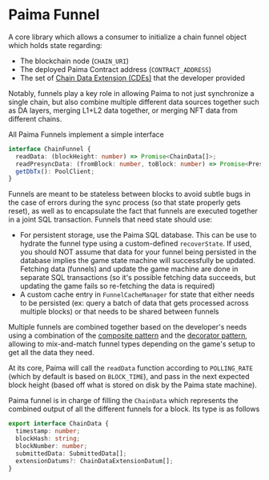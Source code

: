 # Paima Funnel

A core library which allows a consumer to initialize a chain funnel object which holds state regarding:

- The blockchain node (`CHAIN_URI`)
- The deployed Paima Contract address (`CONTRACT_ADDRESS`)
- The set of [Chain Data Extension (CDEs)](../2%20-%20chain-data-extensions.md) that the developer provided

Notably, funnels play a key role in allowing Paima to not just synchronize a single chain, but also combine multiple different data sources together such as DA layers, merging L1+L2 data together, or merging NFT data from different chains.

All Paima Funnels implement a simple interface

```typescript
interface ChainFunnel {
  readData: (blockHeight: number) => Promise<ChainData[]>;
  readPresyncData: (fromBlock: number, toBlock: number) => Promise<PresyncChainData[]>;
  getDbTx(): PoolClient;
}
```

Funnels are meant to be stateless between blocks to avoid subtle bugs in the case of errors during the sync process (so that state properly gets reset), as well as to encapsulate the fact that funnels are executed together in a joint SQL transaction. Funnels that need state should use:
- For persistent storage, use the Paima SQL database. This can be use to hydrate the funnel type using a custom-defined `recoverState`. If used, you should NOT assume that data for your funnel being persisted in the database implies the game state machine will successfully be updated. Fetching data (funnels) and update the game machine are done in separate SQL transactions (so it's possible fetching data succeeds, but updating the game fails so re-fetching the data is required)
- A custom cache entry in `FunnelCacheManager` for state that either needs to be persisted (ex: query a batch of data that gets processed across multiple blocks) or that needs to be shared between funnels

Multiple funnels are combined together based on the developer's needs using a combination of the [composite pattern](https://en.wikipedia.org/wiki/Composite_pattern) and the [decorator pattern](https://en.wikipedia.org/wiki/Decorator_pattern), allowing to mix-and-match funnel types depending on the game's setup to get all the data they need.

At its core, Paima will call the `readData` function according to `POLLING_RATE` (which by default is based on `BLOCK_TIME`), and pass in the next expected block height (based off what is stored on disk by the Paima state machine).

Paima funnel is in charge of filling the `ChainData` which represents the combined output of all the different funnels for a block. Its type is as follows

```typescript
export interface ChainData {
  timestamp: number;
  blockHash: string;
  blockNumber: number;
  submittedData: SubmittedData[];
  extensionDatums?: ChainDataExtensionDatum[];
}
```
